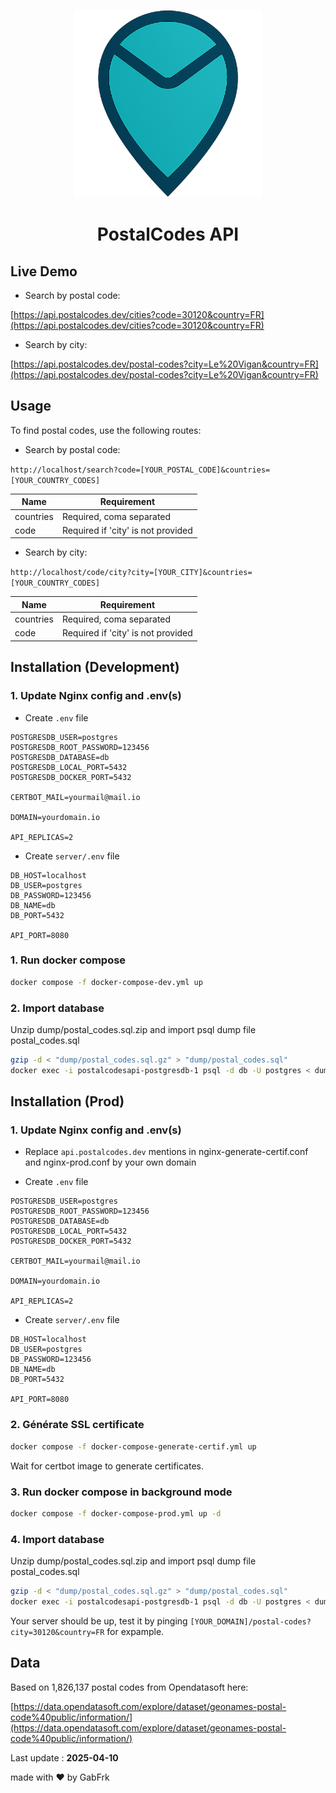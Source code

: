 <p align="center">
    <img width="300px" height="300px" src="./assets/logo.png" />
    <h1 align="center"> PostalCodes API </h1>
</p>

## Live Demo

- Search by postal code:

[https://api.postalcodes.dev/cities?code=30120&country=FR](https://api.postalcodes.dev/cities?code=30120&country=FR)

- Search by city:

[https://api.postalcodes.dev/postal-codes?city=Le%20Vigan&country=FR](https://api.postalcodes.dev/postal-codes?city=Le%20Vigan&country=FR)

## Usage

To find postal codes, use the following routes:

- Search by postal code:

`http://localhost/search?code=[YOUR_POSTAL_CODE]&countries=[YOUR_COUNTRY_CODES]`

| Name      | Requirement                        |
| --------- | ---------------------------------- |
| countries | Required, coma separated           |
| code      | Required if 'city' is not provided |

- Search by city:

`http://localhost/code/city?city=[YOUR_CITY]&countries=[YOUR_COUNTRY_CODES]`

| Name      | Requirement                        |
| --------- | ---------------------------------- |
| countries | Required, coma separated           |
| code      | Required if 'city' is not provided |

## Installation (Development)

### 1. Update Nginx config and .env(s)

- Create `.env` file

```env
POSTGRESDB_USER=postgres
POSTGRESDB_ROOT_PASSWORD=123456
POSTGRESDB_DATABASE=db
POSTGRESDB_LOCAL_PORT=5432
POSTGRESDB_DOCKER_PORT=5432

CERTBOT_MAIL=yourmail@mail.io

DOMAIN=yourdomain.io

API_REPLICAS=2
```

- Create `server/.env` file

```env
DB_HOST=localhost
DB_USER=postgres
DB_PASSWORD=123456
DB_NAME=db
DB_PORT=5432

API_PORT=8080
```

### 1. Run docker compose

```bash
docker compose -f docker-compose-dev.yml up
```

### 2. Import database

Unzip dump/postal_codes.sql.zip and import psql dump file postal_codes.sql

```bash
gzip -d < "dump/postal_codes.sql.gz" > "dump/postal_codes.sql"
docker exec -i postalcodesapi-postgresdb-1 psql -d db -U postgres < dump/postal_codes.sql
```

## Installation (Prod)

### 1. Update Nginx config and .env(s)

- Replace `api.postalcodes.dev` mentions in nginx-generate-certif.conf and nginx-prod.conf by your own domain

- Create `.env` file

```env
POSTGRESDB_USER=postgres
POSTGRESDB_ROOT_PASSWORD=123456
POSTGRESDB_DATABASE=db
POSTGRESDB_LOCAL_PORT=5432
POSTGRESDB_DOCKER_PORT=5432

CERTBOT_MAIL=yourmail@mail.io

DOMAIN=yourdomain.io

API_REPLICAS=2
```

- Create `server/.env` file

```env
DB_HOST=localhost
DB_USER=postgres
DB_PASSWORD=123456
DB_NAME=db
DB_PORT=5432

API_PORT=8080
```

### 2. Générate SSL certificate

```bash
docker compose -f docker-compose-generate-certif.yml up
```

Wait for certbot image to generate certificates.

### 3. Run docker compose in background mode

```bash
docker compose -f docker-compose-prod.yml up -d
```

### 4. Import database

Unzip dump/postal_codes.sql.zip and import psql dump file postal_codes.sql

```bash
gzip -d < "dump/postal_codes.sql.gz" > "dump/postal_codes.sql"
docker exec -i postalcodesapi-postgresdb-1 psql -d db -U postgres < dump/postal_codes.sql
```

Your server should be up, test it by pinging `[YOUR_DOMAIN]/postal-codes?city=30120&country=FR` for expample.

## Data

Based on 1,826,137 postal codes from Opendatasoft here:

[https://data.opendatasoft.com/explore/dataset/geonames-postal-code%40public/information/](https://data.opendatasoft.com/explore/dataset/geonames-postal-code%40public/information/)

Last update : **2025-04-10**

made with ❤️ by GabFrk
